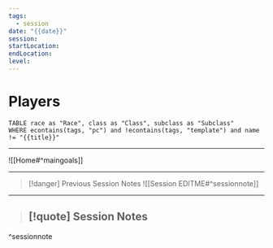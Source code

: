 ```yaml
---
tags:
  - session
date: "{{date}}"
session: 
startLocation: 
endLocation: 
level:
---
```

# Players 
```dataview
TABLE race as "Race", class as "Class", subclass as "Subclass"
WHERE econtains(tags, "pc") and !econtains(tags, "template") and name != "{{title}}"
```

---
![[Home#^maingoals]]

---
> [!danger] Previous Session Notes
![[Session EDITME#^sessionnote]]

---
> [!quote] Session Notes
> - 
^sessionnote



